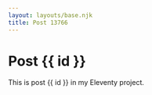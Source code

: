 ```yaml
---
layout: layouts/base.njk
title: Post 13766
---
```


# Post {{ id }}

This is post {{ id }} in my Eleventy project.
